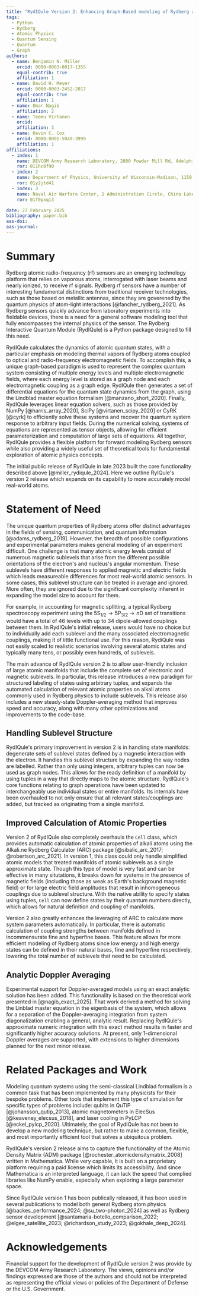 ```yaml
---
title: "RydIQule Version 2: Enhancing Graph-Based modeling of Rydberg atoms"
tags:
  - Python
  - Rydberg
  - Atomic Physics
  - Quantum Sensing
  - Quantum
  - Graph
authors:
  - name: Benjamin N. Miller
    orcid: 0000-0003-0017-1355
    equal-contrib: true
    affiliation: 1 
  - name: David H. Meyer
    orcid: 0000-0003-2452-2017
    equal-contrib: true
    affiliation: 1
  - name: Omar Nagib
    affiliation: 2
  - name: Teemu Virtanen
    orcid:
    affiliation: 3
  - name: Kevin C. Cox
    orcid: 0000-0001-5049-3999
    affiliation: 1
affiliations:
  - index: 1
    name: DEVCOM Army Research Laboratory, 2800 Powder Mill Rd, Adelphi, MD, 20783, USA
    ror: 011hc8f90
  - index: 2
    name: Department of Physics, University of Wisconsin-Madison, 1150 University Avenue, Madison, WI, 53706, USA
    ror: 01y2jtd41
  - index: 3
    name: Naval Air Warfare Center, 1 Administration Circle, China Lake, CA, 93555, USA
    ror: 01f0pxq13

date: 27 February 2025
bibliography: paper.bib
aas-doi: 
aas-journal:
---
```

# Summary
<!--- This is an HTML comment in Markdown -->
<!--- EACH SENTENCE SHOULD BE A NEWLINE --->
Rydberg atomic radio-frequency (rf) sensors are an emerging technology platform that relies on vaporous atoms, interrogated with laser beams and nearly ionized, to receive rf signals.
Rydberg rf sensors have a number of interesting fundamental distinctions from traditional receiver technologies,
such as those based on metallic antennas,
since they are goverened by the quantum physics of atom-light interactions [@fancher_rydberg_2021].
As Rydberg sensors quickly advance from laboratory experiments into fieldable devices,
there is a need for a general software modeling tool that fully encompasses the internal physics of the sensor.
The Rydberg Interactive Quantum Module (RydIQule) is a Python package designed to fill this need.

RydIQule calculates the dynamics of atomic quantum states,
with a particular emphasis on modeling thermal vapors of Rydberg atoms coupled to optical and radio-frequency electromagnetic fields.
To accomplish this, a unique graph-based paradigm is used to represent the complex quantum system consisting of multiple energy levels and multiple electromagnetic fields,
where each energy level is stored as a graph node and each electromagnetic coupling as a graph edge.
RydIQule then generates a set of differential equations for the quantum state dynamics from the graph,
using the Lindblad master equation formalism [@manzano_short_2020].
Finally, RydIQule leverages linear equation solvers,
such as those provided by NumPy [@harris_array_2020], SciPy [@virtanen_scipy_2020] or CyRK [@cyrk]
to efficiently solve these systems and recover the quantum system response to arbitrary input fields.
During the numerical solving, systems of equations are represented as tensor objects,
allowing for efficient parameterization and computation of large sets of equations.
All together, RydIQule provides a flexible platform for forward modeling Rydberg sensors while also providing a widely useful set of theoretical tools for fundamental exploration of atomic physics concepts.

The initial public release of RydIQule in late 2023 built the core functionality described above [@miller_rydiqule_2024].
Here we outline RyIQule's version 2 release which expands on its capability to more accurately model real-world atoms.

# Statement of Need

The unique quantum properties of Rydberg atoms offer distinct advantages in the fields of sensing, communication,
and quantum information [@adams_rydberg_2019].
However, the breadth of possible configurations and experimental parameters makes general modeling of an experiment difficult.
One challenge is that many atomic energy levels consist of numerous magnetic sublevels that arise from the different possible orientations of the electron's and nucleus's angular momentum.
These sublevels have different responses to applied magnetic and electric fields which leads measureable differences for most real-world atomic sensors.
In some cases, this sublevel structure can be treated in average and ignored.
More often, they are ignored due to the significant complexity inherent in expanding the model size to account for them.

For example, in accounting for magnetic splitting,
a typical Rydberg spectroscopy experiment using the $5\text{S}_{1/2}\rightarrow5\text{P}_{3/2}\rightarrow n\text{D}$ set of transitions would have a total of 46 levels with up to 34 dipole-allowed couplings between them.
In RydIQule's initial release, users would have no choice but to individually add each sublevel and the many associated electromagnetic couplings, making it of little functional use.
For this reason, RydiQule was not easily scaled to realistic scenarios involving several atomic states and typically many tens, or possibly even hundreds, of sublevels.

The main advance of RydIQule version 2 is to allow user-friendly inclusion of large atomic manifolds that include the complete set of electronic and magnetic sublevels.
In particular, this release introduces a new paradigm for structured labeling of states using arbitrary tuples,
and expands the automated calculation of relevant atomic properties on alkali atoms commonly used in Rydberg physics
to include sublevels.
This release also includes a new steady-state Doppler-averaging method that improves speed and accuracy,
along with many other optimizations and improvements to the code-base.

## Handling Sublevel Structure

RydIQule's primary improvement in version 2 is in handling state manifolds: degenerate sets of sublevel states defined by a magnetic interaction with the electron.
It handles this sublevel structure by expanding the way nodes are labelled.
Rather than only using integers, arbitrary tuples can now be used as graph nodes.
This allows for the ready definition of a manifold by using tuples in a way that directly maps to the atomic structure.
RydIQule's core functions relating to graph operations have been updated to interchangeably use individual states or entire manifolds.
Its internals have been overhauled to not only ensure that all relevant states/couplings are added, but tracked as originating from a single manifold.

## Improved Calculation of Atomic Properties

Version 2 of RydIQule also completely overhauls the `Cell` class, which provides automatic calculation of atomic properties of alkali atoms
using the Alkali.ne Rydberg Calculator (ARC) package [@sibalic_arc_2017; @robertson_arc_2021].
In version 1, this class could only handle simplified atomic models that treated manifolds of atomic sublevels as a single approximate state.
Though this type of model is very fast and can be effective in many situtations,
it breaks down for systems in the presence of magnetic fields (including those as weak as Earth's background magnetic field)
or for large electric field amplitudes that result in inhomogeneous couplings due to sublevel structure.
With the native ability to specify states using tuples, `Cell` can now define states by their quantum numbers directly,
which allows for natural definition and coupling of manifolds.

Version 2 also greatly enhances the leveraging of ARC to calculate more system parameters automatically.
In particular, there is automatic calculation of coupling strengths between manifolds defined in incommensurate fine and hyperfine bases.
This feature allows for more efficient modeling of Rydberg atoms since low energy and high energy states can be defined in their natural bases,
fine and hyperfine respectively, lowering the total number of sublevels that need to be calculated.

## Analytic Doppler Averaging

Experimental support for Doppler-averaged models using an exact analytic solution has been added.
This functionality is based on the theoretical work presented in [@nagib_exact_2025].
That work derived a method for solving the Linblad master equation in the eigenbasis of the system,
which allows for a separation of the Doppler-averaging integration from system diagonalization enabling a general, analytic result.
Replacing RydIQule's approximate numeric integration with this exact method results in faster and significantly higher accuracy solutions.
At present, only 1-dimensional Doppler averages are supported, with extensions to higher dimensions planned for the next minor release.

# Related Packages and Work

Modeling quantum systems using the semi-classical Lindblad formalism is a common task that has been implemented by many physicists for their bespoke problems.
Other tools that implement this type of simulation for specific types of problems include: qubits in QuTiP [@johansson_qutip_2013], atomic magnetometers in ElecSus [@keaveney_elecsus_2018], and laser cooling in PyLCP [@eckel_pylcp_2020].
Ultimately, the goal of RydIQule has not been to develop a new modeling technique,
but rather to make a common, flexible, and most importantly efficient tool that solves a ubiquitous problem.

RydIQule's version 2 release aims to capture the functionality of the Atomic Density Matrix (ADM) package [@rochester_atomicdensitymatrix_2008] written in Mathematica.
While very capable,
it is built on a proprietary platform requiring a paid license which limits its accessibility.
And since Mathematica is an interpreted language,
it can lack the speed that complied libraries like NumPy enable, especially when exploring a large parameter space.

Since RydIQule version 1 has been publically released,
it has been used in several publications to model both general Rydberg atom physics [@backes_performance_2024; @su_two-photon_2024]
as well as Rydberg sensor development [@santamaria-botello_comparison_2022; @elgee_satellite_2023; @richardson_study_2023; @gokhale_deep_2024].

# Acknowledgements

Financial support for the development of RydIQule version 2 was provide by the DEVCOM Army Research Laboratory.
The views, opinions and/or findings expressed are those of the authors and should not be interpreted as representing the official views or policies of the Department of Defense or the U.S. Government.
